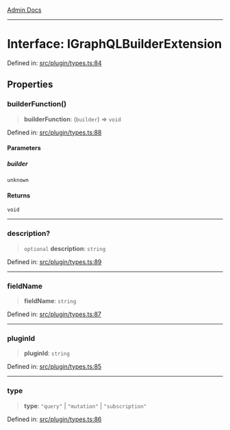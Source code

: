 [Admin Docs](/)

***

# Interface: IGraphQLBuilderExtension

Defined in: [src/plugin/types.ts:84](https://github.com/Sourya07/talawa-api/blob/4e4298c85a0d2c28affa824f2aab7ec32b5f3ac5/src/plugin/types.ts#L84)

## Properties

### builderFunction()

> **builderFunction**: (`builder`) => `void`

Defined in: [src/plugin/types.ts:88](https://github.com/Sourya07/talawa-api/blob/4e4298c85a0d2c28affa824f2aab7ec32b5f3ac5/src/plugin/types.ts#L88)

#### Parameters

##### builder

`unknown`

#### Returns

`void`

***

### description?

> `optional` **description**: `string`

Defined in: [src/plugin/types.ts:89](https://github.com/Sourya07/talawa-api/blob/4e4298c85a0d2c28affa824f2aab7ec32b5f3ac5/src/plugin/types.ts#L89)

***

### fieldName

> **fieldName**: `string`

Defined in: [src/plugin/types.ts:87](https://github.com/Sourya07/talawa-api/blob/4e4298c85a0d2c28affa824f2aab7ec32b5f3ac5/src/plugin/types.ts#L87)

***

### pluginId

> **pluginId**: `string`

Defined in: [src/plugin/types.ts:85](https://github.com/Sourya07/talawa-api/blob/4e4298c85a0d2c28affa824f2aab7ec32b5f3ac5/src/plugin/types.ts#L85)

***

### type

> **type**: `"query"` \| `"mutation"` \| `"subscription"`

Defined in: [src/plugin/types.ts:86](https://github.com/Sourya07/talawa-api/blob/4e4298c85a0d2c28affa824f2aab7ec32b5f3ac5/src/plugin/types.ts#L86)
